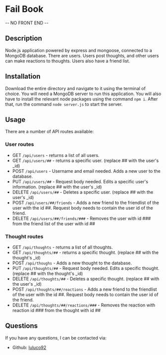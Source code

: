 # Fail Book
-- NO FRONT END --
## Description
Node.js application powered by express and mongoose, connected to a MongoDB database. There are users. Users post thoughts, and other users can make reactions to thoughts. Users also have a friend list.
## Installation
Download the entire directory and navigate to it using the terminal of choice. You will need a MongoDB server to run this application. You will also have to install the relevant node packages using the command `npm i`. After that, run the command `node server.js` to start the server.
## Usage
There are a number of API routes available:
### User routes
- GET `/api/users` - returns a list of all users.
- GET `/api/users/##` - returns a specific user. (replace ## with the user's _id)
- POST `/api/users` - Username and email needed. Adds a new user to the database.
- PUT `/api/users/##` - Request body needed. Edits a specific user's information. (replace ## with the user's _id)
- DELETE `/api/users/##` - Deletes a specific user. (replace ## with the user's _id)
- POST `/api/users/##/friends` - Adds a new friend to the friendlist of the user with the id ##. Request body needs to contain the user id of the friend.
- DELETE `/api/users/##/friends/###` - Removes the user with id ### from the friend list of the user with id ##

### Thought routes
- GET `/api/thoughts` - returns a list of all thoughts.
- GET `/api/thoughts/##` - returns a specific thought. (replace ## with the thought's _id)
- POST `/api/thoughs` - Adds a new thought to the database.
- PUT `/api/thoughts/##` - Request body needed. Edits a specific thought. (replace ## with the thought's _id)
- DELETE `/api/thoughts/##` - Deletes a specific thought. (replace ## with the user's _id)
- POST `/api/thoughts/##/reactions` - Adds a new friend to the friendlist of the user with the id ##. Request body needs to contain the user id of the friend.
- DELETE `/api/thoughts/##/reactions/###` - Removes the reaction with reaction id ### from the thought with id ##

## Questions
If you have any questions, I can be contacted via:
- Github: [luluco92](https://github.com/luluco92)
